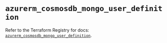 # `azurerm_cosmosdb_mongo_user_definition`

Refer to the Terraform Registry for docs: [`azurerm_cosmosdb_mongo_user_definition`](https://registry.terraform.io/providers/hashicorp/azurerm/4.10.0/docs/resources/cosmosdb_mongo_user_definition).

